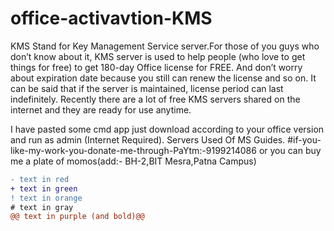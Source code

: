 # office-activavtion-KMS
KMS Stand for Key Management Service server.For those of you guys who don’t know about it, KMS server is used to help people (who love to get things for free) to get 180-day Office license for FREE. And don’t worry about expiration date because you still can renew the license and so on. It can be said that if the server is maintained, license period can last indefinitely. Recently there are a lot of free KMS servers shared on the internet and they are ready for use anytime.

I have pasted some cmd app just download according to your office version and run as admin (Internet Required).
Servers Used Of MS Guides.
#if-you-like-my-work-you-donate-me-through-PaYtm:-9199214086 or you can buy me a plate of momos(add:- BH-2,BIT Mesra,Patna Campus) 
```diff
- text in red
+ text in green
! text in orange
# text in gray
@@ text in purple (and bold)@@
```
